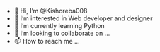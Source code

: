 - 👋 Hi, I’m @Kishoreba008
- 👀 I’m interested in Web developer and designer
- 🌱 I’m currently learning Python
- 💞️ I’m looking to collaborate on ...
- 📫 How to reach me ...

<!---
Kishoreba008/Kishoreba008 is a ✨ special ✨ repository because its `README.md` (this file) appears on your GitHub profile.
You can click the Preview link to take a look at your changes.
--->

